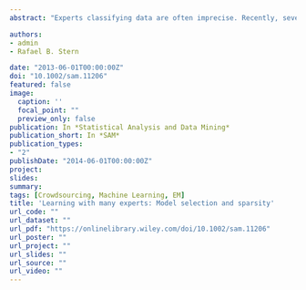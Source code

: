 ```yaml
---
abstract: "Experts classifying data are often imprecise. Recently, several models have been proposed to train classifiers using the noisy labels generated by these experts. How to choose between these models? In such situations, the true labels are unavailable. Thus, one cannot perform model selection using the standard versions of methods such as empirical risk minimization and cross validation. In order to allow model selection, we present a surrogate loss and provide theoretical guarantees that assure its consistency. Next, we discuss how this loss can be used to tune a penalization which introduces sparsity in the parameters of a traditional class of models. Sparsity provides more parsimonious models and can avoid overfitting. Nevertheless, it has seldom been discussed in the context of noisy labels owing to the difficulty in model selection and, therefore, in choosing tuning parameters. We apply these techniques to several sets of simulated and real data."

authors:
- admin
- Rafael B. Stern

date: "2013-06-01T00:00:00Z"
doi: "10.1002/sam.11206"
featured: false
image:
  caption: ''
  focal_point: ""
  preview_only: false
publication: In *Statistical Analysis and Data Mining*
publication_short: In *SAM*
publication_types:
- "2"
publishDate: "2014-06-01T00:00:00Z"
project: 
slides: 
summary:
tags: [Crowdsourcing, Machine Learning, EM]
title: 'Learning with many experts: Model selection and sparsity'
url_code: ""
url_dataset: ""
url_pdf: "https://onlinelibrary.wiley.com/doi/10.1002/sam.11206"
url_poster: ""
url_project: ""
url_slides: ""
url_source: ""
url_video: ""
---
```


